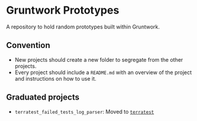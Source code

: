 # Gruntwork Prototypes

A repository to hold random prototypes built within Gruntwork.


## Convention

- New projects should create a new folder to segregate from the other projects.
- Every project should include a `README.md` with an overview of the project
  and instructions on how to use it.


## Graduated projects

- `terratest_failed_tests_log_parser`: Moved to [`terratest`](https://github.com/gruntwork-io/terratest/pull/179)
